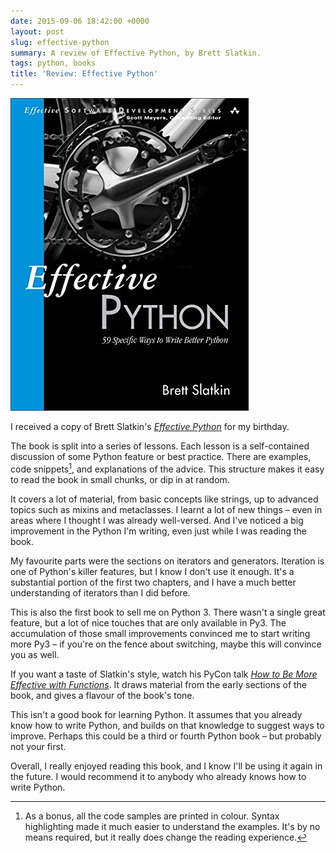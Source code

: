 ```yaml
---
date: 2015-09-06 18:42:00 +0000
layout: post
slug: effective-python
summary: A review of Effective Python, by Brett Slatkin.
tags: python, books
title: 'Review: Effective Python'
---
```


<img src="/images/2015/effective-python.jpg" class="book_review">

I received a copy of Brett Slatkin's [*Effective Python*](http://www.effectivepython.com) for my birthday.

The book is split into a series of lessons.
Each lesson is a self-contained discussion of some Python feature or best practice.
There are examples, code snippets[^1], and explanations of the advice.
This structure makes it easy to read the book in small chunks, or dip in at random.

It covers a lot of material, from basic concepts like strings, up to advanced topics such as mixins and metaclasses.
I learnt a lot of new things – even in areas where I thought I was already well-versed.
And I've noticed a big improvement in the Python I'm writing, even just while I was reading the book.

My favourite parts were the sections on iterators and generators.
Iteration is one of Python's killer features, but I know I don't use it enough.
It's a substantial portion of the first two chapters, and I have a much better understanding of iterators than I did before.

This is also the first book to sell me on Python 3.
There wasn't a single great feature, but a lot of nice touches that are only available in Py3.
The accumulation of those small improvements convinced me to start writing more Py3 – if you're on the fence about switching, maybe this will convince you as well.

If you want a taste of Slatkin's style, watch his PyCon talk [*How to Be More Effective with Functions*][pycon].
It draws material from the early sections of the book, and gives a flavour of the book's tone.

This isn't a good book for learning Python.
It assumes that you already know how to write Python, and builds on that knowledge to suggest ways to improve.
Perhaps this could be a third or fourth Python book – but probably not your first.

Overall, I really enjoyed reading this book, and I know I'll be using it again in the future.
I would recommend it to anybody who already knows how to write Python.

[^1]: As a bonus, all the code samples are printed in colour.
Syntax highlighting made it much easier to understand the examples.
It's by no means required, but it really does change the reading experience.

[pycon]: https://www.youtube.com/watch?v=WjJUPxKB164